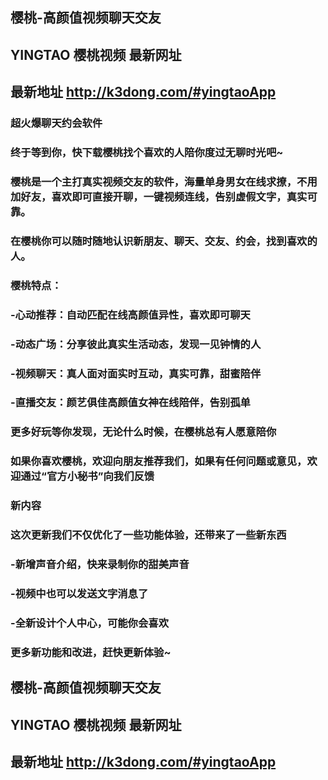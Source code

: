 ## 樱桃-高颜值视频聊天交友
## YINGTAO 樱桃视频 最新网址
## 最新地址 http://k3dong.com/#yingtaoApp

### 超火爆聊天约会软件
### 终于等到你，快下载樱桃找个喜欢的人陪你度过无聊时光吧~
### 樱桃是一个主打真实视频交友的软件，海量单身男女在线求撩，不用加好友，喜欢即可直接开聊，一键视频连线，告别虚假文字，真实可靠。
### 在樱桃你可以随时随地认识新朋友、聊天、交友、约会，找到喜欢的人。

### 樱桃特点：
### -心动推荐：自动匹配在线高颜值异性，喜欢即可聊天
### -动态广场：分享彼此真实生活动态，发现一见钟情的人
### -视频聊天：真人面对面实时互动，真实可靠，甜蜜陪伴
### -直播交友：颜艺俱佳高颜值女神在线陪伴，告别孤单

### 更多好玩等你发现，无论什么时候，在樱桃总有人愿意陪你

### 如果你喜欢樱桃，欢迎向朋友推荐我们，如果有任何问题或意见，欢迎通过“官方小秘书”向我们反馈

### 新内容
### 这次更新我们不仅优化了一些功能体验，还带来了一些新东西
### -新增声音介绍，快来录制你的甜美声音
### -视频中也可以发送文字消息了
### -全新设计个人中心，可能你会喜欢

### 更多新功能和改进，赶快更新体验~

## 樱桃-高颜值视频聊天交友
## YINGTAO 樱桃视频 最新网址
## 最新地址 http://k3dong.com/#yingtaoApp
